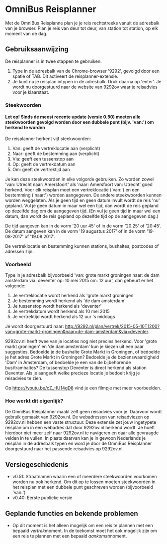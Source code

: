 # OmniBus Reisplanner
Met de OmniBus Reisplanne plan je je reis rechtstreeks vanuit de adresbalk van je browser. Plan je reis van deur tot deur, van station tot station, op elk moment van de dag.

## Gebruiksaanwijzing
De reisplanner is in twee stappen te gebruiken. 
1. Type in de adresbalk van de Chrome-browser '9292', gevolgd door een spatie of TAB. Dit activeert de reisplanner-extensie. 
2. Je kunt nu je reisplan intypen in de adresbalk. Druk daarna op 'enter'. Je wordt nu doorgestuurd naar de website van 9292ov waar je reisadvies voor je klaarstaat.

### Steekwoorden
#### Let op! Sinds de meest recente update (versie 0.50) moeten alle steekwoorden gevolgd worden door een dubbele punt (bijv. 'van:') om herkend te worden
De reisplanner herkent vijf steekwoorden: 

1. Van: geeft de vertreklocatie aan (verplicht)
2. Naar: geeft de bestemming aan (verplicht)
3. Via: geeft een tussenstop aan
4. Op: geeft de vertrekdatum aan
5. Om: geeft de vertrektijd aan

Je kan deze steekwoorden in elke volgorde gebruiken. Zo worden zowel 'van: Utrecht naar: Amersfoort' als 'naar: Amersfoort van: Utrecht' goed herkend.
Voor elk reisplan moet een vertreklocatie ('van:') en een bestemming ('naar:') worden aangegeven. De andere steekwoorden kunnen worden weggelaten.
Als je geen tijd en geen datum invult wordt de reis 'nu' gepland. Vul je geen datum in maar wel een tijd, dan wordt de reis gepland op dezelfde
dag om de aangegeven tijd. (En vul je geen tijd in maar wel een datum, dan wordt de reis gepland op dezelfde tijd op de aangegeven dag.)

De tijd aangeven kan in de vorm '20 uur 45' of in de vorm '20.25' of '20:45'. De datum aangeven kan in de vorm '19 augustus 2017' of in de vorm '19-08-2017' of '19.08.2017'.

De vertreklocatie en bestemming kunnen stations, bushaltes, postcodes of adressen zijn.

### Voorbeeld
Type in je adresbalk bijvoorbeeld 'van: grote markt groningen naar: de dam amsterdam via: deventer op: 10 mei 2015 om: 12 uur', dan gebeurt er het volgende:

1. Je vertreklocatie wordt herkend als 'grote markt groningen'
2. Je bestemming wordt herkend als 'de dam amsterdam'
3. Je tussenstop wordt herkend als 'deventer' 
4. Je vertrekdatum wordt herkend als 10 mei 2015
5. Je vertrektijd wordt herkend als 12 uur 's middags

Je wordt doorgestuurd naar: http://9292.nl/plan/vertrek/2015-05-10T1200?van=grote-markt-groningen&naar=de-dam-amsterdam&via=deventer.

9292ov.nl heeft twee van je locaties nog niet precies herkend. Voor 'grote markt groningen' en 'de dam amsterdam' kun je kiezen uit een paar suggesties.
Bedoelde je de bushalte Grote Markt in Groningen, of bedoelde je het adres Grote Markt in Groningen? Bedoelde je de bezienswaardigheid 'Dam' in Amsterdam,
of bedoelde je een van de bijbehorende bus/tramhaltes? De tussenstop Deventer is direct herkend als station Deventer. Als je aangeeft welke precieze locatie
je bedoelt krijg je reisadvies te zien.

Op https://youtu.be/cZ_-IU14gD8 vind je een filmpje met meer voorbeelden.

### Hoe werkt dit eigenlijk?
De OmniBus Reisplanner maakt zelf geen reisadvies voor je. Daarvoor wordt gebruik gemaakt van 9292ov.nl. De webadressen van reisadviezen op 9292ov.nl hebben een vaste structuur.
Deze extensie zet jouw ingetypete reisplan om in een webadres dat door 9292ov.nl herkend wordt. Je hoeft hierdoor niet meer zelf naar 9292ov.nl te navigeren 
en daar alle gevraagde velden in te vullen. In plaats daarvan kan je in gewoon Nederlands je reisplan in de adresbalk typen en word je door de OmniBus Reisplanner 
doorgestuurd naar het passende reisadvies op 9292ov.nl.

## Versiegeschiedenis
- v0.51: Straatnamen waarin een of meerdere steekwoorden voorkomen worden nu ook herkend. Om dit op te lossen moeten steekwoorden in het reisplan met een dubbele punt geschreven worden (bijvoorbeeld 'van:')
- v0.40: Eerste publieke versie

## Geplande functies en bekende problemen
- Op dit moment is het alleen mogelijk om een reis te plannen met een bepaald *vertrek*moment. In de toekomst moet het ook mogelijk zijn om een reis te plannen met een bepaald *aankomst*moment.